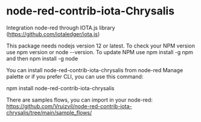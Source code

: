 # node-red-contrib-iota-Chrysalis
Integration node-red through IOTA.js library (https://github.com/iotaledger/iota.js)


This package needs nodejs version 12 or latest.
  To check your NPM version use npm version or node --version.
  To update NPM use npm install -g npm and then npm install -g node


You can install node-red-contrib-iota-chrysalis from node-red Manage palette or if you prefer CLI,
you can use this command:

  npm install node-red-contrib-iota-chrysalis

There are samples flows, you can import in your node-red:
https://github.com/Vruizvil/node-red-contrib-iota-chrysalis/tree/main/sample_flows/

